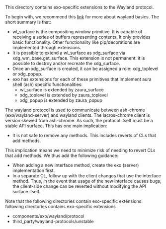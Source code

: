 This directory contains exo-specific extensions to the Wayland protocol.

To begin with, we recommend this
[link](https://wayland-book.com/xdg-shell-basics/xdg-surface.html) for more
about wayland basics. The short summary is that:
* wl_surface is the compositing window primitive. It is capable of receiving a
  series of buffers representing contents. It only provides basic functionality.
  Other functionality like pip/decorations are implemented through extensions.
* It is possible to extend a wl_surface as xdg_surface via
  xdg_wm_base.get_surface. This extension is not permanent: it is possible to
  destroy and/or recreate the xdg_surface.
* Once an xdg_surface is created, it can be assigned a role: xdg_toplevel or
  xdg_popup.
* exo has extensions for each of these primitives that implement aura shell
  (ash) specific functionalities:
  * wl_surface is extended by zaura_surface
  * xdg_toplevel is extended by zaura_toplevel
  * xdg_popup is extended by zaura_popup

The wayland protocol is used to communicate between ash-chrome
(exo/wayland-server) and wayland clients. The lacros-chrome client is version
skewed from ash-chrome. As such, the protocol itself must be a stable API
surface. This has one main implication:
* It is not safe to remove any methods. This includes reverts of CLs that add
  methods.

This implication means we need to minimize risk of needing to revert CLs that
add methods. We thus add the following guidance:
* When adding a new interface method, create the exo (server) implementation
  first.
* In a separate CL, follow up with the client changes that use the interface
  method.
Thus, in the event that usage of the new interface causes bugs, the client-side
change can be reverted without modifying the API surface itself.

Note that the following directories contain exo-specific extensions:
following directories contains exo-specific extensions
 * components/exo/wayland/protocol
 * third_party/wayland-protocols/unstable
